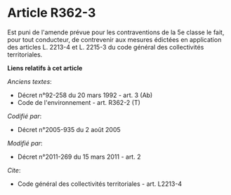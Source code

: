 # Article R362-3

Est puni de l'amende prévue pour les contraventions de la 5e classe le fait, pour tout conducteur, de contrevenir aux mesures
édictées en application des articles L. 2213-4 et L. 2215-3 du code général des collectivités territoriales.

**Liens relatifs à cet article**

_Anciens textes_:

  - Décret n°92-258 du 20 mars 1992 - art. 3 (Ab)
  - Code de l'environnement - art. R362-2 (T)

_Codifié par_:

  - Décret n°2005-935 du 2 août 2005

_Modifié par_:

  - Décret n°2011-269 du 15 mars 2011 - art. 2

_Cite_:

  - Code général des collectivités territoriales - art. L2213-4
